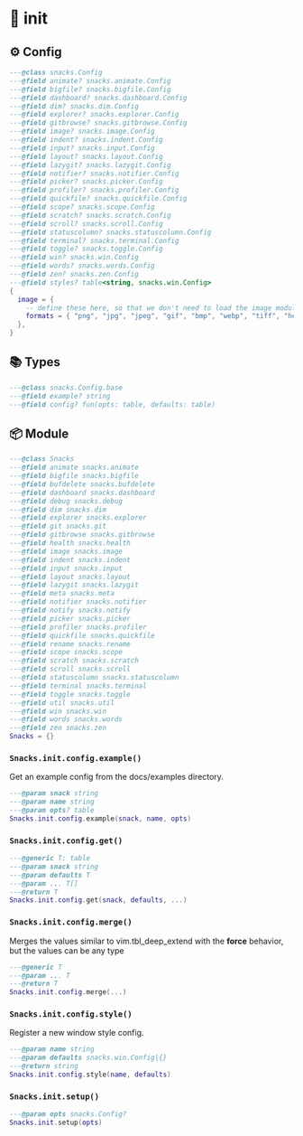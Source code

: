 # 🍿 init

<!-- docgen -->

## ⚙️ Config

```lua
---@class snacks.Config
---@field animate? snacks.animate.Config
---@field bigfile? snacks.bigfile.Config
---@field dashboard? snacks.dashboard.Config
---@field dim? snacks.dim.Config
---@field explorer? snacks.explorer.Config
---@field gitbrowse? snacks.gitbrowse.Config
---@field image? snacks.image.Config
---@field indent? snacks.indent.Config
---@field input? snacks.input.Config
---@field layout? snacks.layout.Config
---@field lazygit? snacks.lazygit.Config
---@field notifier? snacks.notifier.Config
---@field picker? snacks.picker.Config
---@field profiler? snacks.profiler.Config
---@field quickfile? snacks.quickfile.Config
---@field scope? snacks.scope.Config
---@field scratch? snacks.scratch.Config
---@field scroll? snacks.scroll.Config
---@field statuscolumn? snacks.statuscolumn.Config
---@field terminal? snacks.terminal.Config
---@field toggle? snacks.toggle.Config
---@field win? snacks.win.Config
---@field words? snacks.words.Config
---@field zen? snacks.zen.Config
---@field styles? table<string, snacks.win.Config>
{
  image = {
    -- define these here, so that we don't need to load the image module
    formats = { "png", "jpg", "jpeg", "gif", "bmp", "webp", "tiff", "heic", "avif", "mp4", "mov", "avi", "mkv", "webm" },
  },
}
```

## 📚 Types

```lua
---@class snacks.Config.base
---@field example? string
---@field config? fun(opts: table, defaults: table)
```

## 📦 Module

```lua
---@class Snacks
---@field animate snacks.animate
---@field bigfile snacks.bigfile
---@field bufdelete snacks.bufdelete
---@field dashboard snacks.dashboard
---@field debug snacks.debug
---@field dim snacks.dim
---@field explorer snacks.explorer
---@field git snacks.git
---@field gitbrowse snacks.gitbrowse
---@field health snacks.health
---@field image snacks.image
---@field indent snacks.indent
---@field input snacks.input
---@field layout snacks.layout
---@field lazygit snacks.lazygit
---@field meta snacks.meta
---@field notifier snacks.notifier
---@field notify snacks.notify
---@field picker snacks.picker
---@field profiler snacks.profiler
---@field quickfile snacks.quickfile
---@field rename snacks.rename
---@field scope snacks.scope
---@field scratch snacks.scratch
---@field scroll snacks.scroll
---@field statuscolumn snacks.statuscolumn
---@field terminal snacks.terminal
---@field toggle snacks.toggle
---@field util snacks.util
---@field win snacks.win
---@field words snacks.words
---@field zen snacks.zen
Snacks = {}
```

### `Snacks.init.config.example()`

Get an example config from the docs/examples directory.

```lua
---@param snack string
---@param name string
---@param opts? table
Snacks.init.config.example(snack, name, opts)
```

### `Snacks.init.config.get()`

```lua
---@generic T: table
---@param snack string
---@param defaults T
---@param ... T[]
---@return T
Snacks.init.config.get(snack, defaults, ...)
```

### `Snacks.init.config.merge()`

Merges the values similar to vim.tbl_deep_extend with the **force** behavior,
but the values can be any type

```lua
---@generic T
---@param ... T
---@return T
Snacks.init.config.merge(...)
```

### `Snacks.init.config.style()`

Register a new window style config.

```lua
---@param name string
---@param defaults snacks.win.Config|{}
---@return string
Snacks.init.config.style(name, defaults)
```

### `Snacks.init.setup()`

```lua
---@param opts snacks.Config?
Snacks.init.setup(opts)
```
